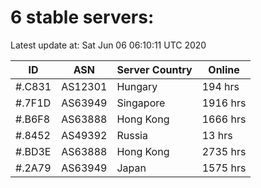 # 6 stable servers:

Latest update at: Sat Jun 06 06:10:11 UTC 2020

| ID | ASN | Server Country | Online |
| -- | --- | -------------- | ------ |
| #.C831 | AS12301 | Hungary | 194 hrs |
| #.7F1D | AS63949 | Singapore | 1916 hrs |
| #.B6F8 | AS63888 | Hong Kong | 1666 hrs |
| #.8452 | AS49392 | Russia | 13 hrs |
| #.BD3E | AS63888 | Hong Kong | 2735 hrs |
| #.2A79 | AS63949 | Japan | 1575 hrs |

